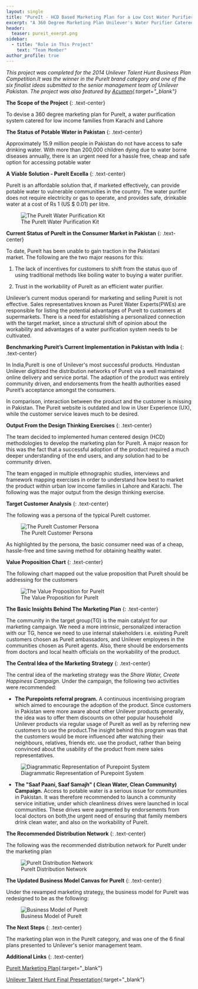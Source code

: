 ```yaml
---
layout: single
title: "PureIt - HCD Based Marketing Plan for a Low Cost Water Purifier"
excerpt: "A 360 Degree Marketing Plan Unilever's Water Purifier Catered for Low Income Families in Pakistan"
header:
  teaser: pureit_exerpt.png
sidebar:
  - title: "Role in This Project"
    text: "Team Member"
author_profile: true
---
```


*This project was completed for the 2014 Unilever Talent Hunt Business 
Plan Competition.It was the winner in the PureIt brand category and one of the
six finalist ideas submitted to the senior management team of Unilever Pakistan.
The project was also featured by [Acumen](http://www.plusacumen.org/journal/computer-engineers-unlikely-impact-journey-pakistan-sierra-leone){:target="_blank"}*


**The Scope of the Project**
{: .text-center}

To devise a 360 degree marketing plan for PureIt, a water purification system 
catered for low income families from Karachi and Lahore



**The Status of Potable Water in Pakistan**
{: .text-center}

Approximately 15.9 million people in Pakistan do not have access to safe 
drinking water. With more than 200,000 children dying due to water borne 
diseases annually, there is an urgent need for a hassle free, cheap and safe 
option for accessing potable water 

**A Viable Solution - PureIt Excella**
{: .text-center}

PureIt is an affordable solution that, if marketed effectively,
can provide potable water to vulnerable communities in the country. The water
purifier does not require electricity or gas to operate, and provides safe, 
drinkable water at a cost of Rs 1 (US $ 0.01) per litre. 

<figure>
  <img src="/images/pureit.png" alt="The PureIt Water Purification Kit">
  <figcaption>The PureIt Water Purification Kit</figcaption>
</figure>  

**Current Status of PureIt in the Consumer Market in Pakistan**
{: .text-center} 

To date, PureIt has been unable to gain traction in the Pakistani  
market. The following are the two major reasons for this: 

1. The lack of incentives for customers to shift from the status quo of using 
traditional methods like boiling water to buying a water purifier.

2. Trust in the workability of PureIt as an efficient water purifier.

Unilever’s current modus operandi for marketing and selling Pureit is not 
effective. Sales representatives known as Pureit Water Experts(PWEs) are 
responsible for listing the potential advantages of PureIt to customers at 
supermarkets. There is a need for establishing a personalized connection with 
the target market, since a structural shift of opinion about the workability and 
advantages of a water purification system needs to be cultivated.

**Benchmarking Pureit’s Current Implementation in Pakistan with India**
{: .text-center} 

In India,PureIt is one of Unilever's most successful products. Hindustan Unilever
digitized the distribution networks of Pureit via a well maintained online delivery 
and service portal. The adaption of the product was entirely community driven, 
and endorsements from the health authorities eased Pureit’s acceptance amongst the 
consumers.

In comparison, interaction between the product and the customer is missing in 
Pakistan. The Pureit website is outdated and low in User Experience (UX), 
while the customer service leaves much to be desired. 

**Output From the Design Thinking Exercises**
{: .text-center} 

The team decided to implemented human centered design (HCD) methodologies
to develop the marketing plan for PureIt. A major reason for this was the 
fact that a successful adoption of the product required a much deeper understanding
of the end users, and any solution had to be community driven.

The team engaged in multiple ethnographic studies, interviews and framework mapping exercises
in order to understand how best to market the product within urban low income
families in Lahore and Karachi. The following was the major output from the 
design thinking exercise.

**Target Customer Analysis**
{: .text-center}

The following was a persona of the typical PureIt customer. 

<figure>
  <img src="/images/pureit_persona.png" alt="The PureIt Customer Persona">
  <figcaption>The PureIt Customer Persona</figcaption>
</figure>  

As highlighted by the persona, the basic consumer need was of a cheap, hassle-free
and time saving method for obtaining healthy water.

**Value Proposition Chart**
{: .text-center} 

The following chart mapped out the value proposition that PureIt should be 
addressing for the customers

<figure>
  <img src="/images/valueproposition.png" alt="The Value Proposition for PureIt">
  <figcaption>The Value Proposition for PureIt</figcaption>
</figure>  


**The Basic Insights Behind The Marketing Plan**
{: .text-center} 

The community in the target group(TG) is the main catalyst for our marketing 
campaign. We need a more intrinsic, personalized interaction with our TG, 
hence we need to use internal stakeholders i.e. existing PureIt customers chosen
as Pureit ambassadors, and Unilever employees in the communities chosen as 
Pureit agents. Also, there should be endorsements from doctors and local health
officials on the workability of the product.


**The Central Idea of the Marketing Strategy**
{: .text-center}

The central idea of the marketing strategy was the *Share Water, Create Happiness Campaign*.
Under the campaign, the following two activities were recommended:

* **The Purepoints referral program.**
A continuous incentivising program which aimed to encourage the adoption of 
the product. Since customers in Pakistan were more aware about other Unilever 
products generally, the idea was to offer them discounts on other popular household 
Unilever products via regular usage of PureIt as well as by referring new 
customers to use the product.The insight behind this program was that the 
customers would be more influenced after watching their neighbours, relatives, 
friends etc. use the product, rather than being convinced about the usability 
of the product from mere sales representatives. 

<figure>
  <img src="/images/purepoints_dist.png" alt="Diagrammatic Representation of Purepoint System">
  <figcaption>Diagrammatic Representation of Purepoint System</figcaption>
</figure>  


* **The "Saaf Paani, Saaf Samajh" ( Clean Water, Clean Community) Campaign.** 
Access to potable water is a serious issue for communities in Pakistan. It was
therefore recommended to launch a community service initiative, under which 
cleanliness drives were launched in local communities. These drives were 
augmented by endorsements from local doctors on both,the urgent need of ensuring
that family members drink clean water, and also on the workability of PureIt.


**The Recommended Distribution Network**
{: .text-center}

The following was the recommended distribution network for PureIt under the
marketing plan
<figure>
  <img src="/images/pureit_channel.png" alt="PureIt Distribution Network">
  <figcaption>PureIt Distribution Network</figcaption>
</figure>  

**The Updated Business Model Canvas for PureIt**
{: .text-center}

Under the revamped marketing strategy, the business model for PureIt was 
redesigned to be as the following:

<figure>
  <img src="/images/pureit_businessmodel.png" alt="Business Model of PureIt">
  <figcaption>Business Model of PureIt</figcaption>
</figure>  

**The Next Steps**
{: .text-center}

The marketing plan won in the PureIt category, and was one of the 6 final
plans presented to Unilever's senior management team. 

**Additional Links**
{: .text-center} 

[PureIt Marketing Plan](/pdfs/PureIt_Marketing_Plan.pdf){:target="_blank"}  

[Unilever Talent Hunt Final Presentation](/pdfs/PureIt_Final_Presentation.pdf){:target="_blank"}





